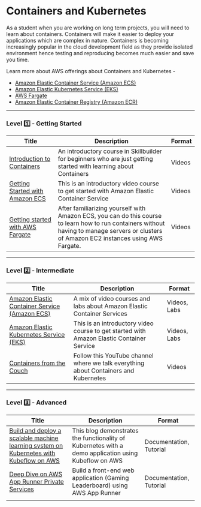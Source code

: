 # Containers and Kubernetes

As a student when you are working on long term projects, you will need to learn about containers. Containers will make it easier to deploy your applications which are complex in nature. Containers is becoming increasingly popular in the cloud development field as they provide isolated environment hence testing and reproducing becomes much easier and save you time.

Learn more about AWS offerings about Containers and Kubernetes -
- [Amazon Elastic Container Service (Amazon ECS)](https://aws.amazon.com/ecs/)
- [Amazon Elastic Kubernetes Service (EKS)](https://aws.amazon.com/eks/)
- [AWS Fargate](https://aws.amazon.com/fargate/)
- [Amazon Elastic Container Registry (Amazon ECR)](https://aws.amazon.com/ecr/)


---

### Level :one: - Getting Started

| Title                                                                                                                                            | Description                                                                                                                                                                                 | Format |
|--------------------------------------------------------------------------------------------------------------------------------------------------|---------------------------------------------------------------------------------------------------------------------------------------------------------------------------------------------|--------|
| [Introduction to Containers](https://explore.skillbuilder.aws/learn/course/external/view/elearning/106/introduction-to-containers)               | An introductory course in Skillbuilder for beginners who are just getting started with learning about Containers                                                                            | Videos |
| [Getting Started with Amazon ECS](https://explore.skillbuilder.aws/learn/course/external/view/elearning/13597/getting-started-with-amazon-ecs)   | This is an introductory video course to get started with Amazon Elastic Container Service                                                                                                   | Videos |
| [Getting started with AWS Fargate](https://explore.skillbuilder.aws/learn/course/external/view/elearning/13380/getting-started-with-aws-fargate) | After familiarizing yourself with Amazon ECS, you can do this course to learn how to run containers without having to manage servers or clusters of Amazon EC2 instances using AWS Fargate. | Videos |


---

### Level :two: - Intermediate

| Title                                                                       | Description                                                                               | Format       |
|-----------------------------------------------------------------------------|-------------------------------------------------------------------------------------------|--------------|
| [Amazon Elastic Container Service (Amazon ECS)](https://ecsworkshop.com/)   | A mix of video courses and labs about Amazon Elastic Container Services                   | Videos, Labs |
| [Amazon Elastic Kubernetes Service (EKS)](https://www.eksworkshop.com/)     | This is an introductory video course to get started with Amazon Elastic Container Service | Videos, Labs |
| [Containers from the Couch](https://www.youtube.com/containersfromthecouch) | Follow this YouTube channel where we talk everything about Containers and Kubernetes      | Videos       |

---

### Level :three: - Advanced

| Title                                                                                                                                                                                                                           | Description                                                                                          | Format                  |
|---------------------------------------------------------------------------------------------------------------------------------------------------------------------------------------------------------------------------------|------------------------------------------------------------------------------------------------------|-------------------------|
| [Build and deploy a scalable machine learning system on Kubernetes with Kubeflow on AWS](https://aws.amazon.com/blogs/machine-learning/build-and-deploy-a-scalable-machine-learning-system-on-kubernetes-with-kubeflow-on-aws/) | This blog demonstrates the functionality of Kubernetes with a demo application using Kubeflow on AWS | Documentation, Tutorial |
| [Deep Dive on AWS App Runner Private Services](https://aws.amazon.com/blogs/containers/deep-dive-on-aws-app-runner-private-services/)                                                                                           | Build a front-end web application (Gaming Leaderboard) using AWS App Runner                          | Documentation, Tutorial |
|                                                                                                                                                                                                                                 |                                                                                                      |                         |
